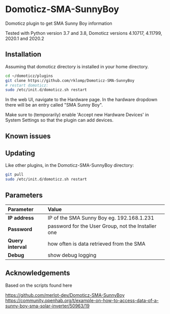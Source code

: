 # Domoticz-SMA-SunnyBoy
Domoticz plugin to get SMA Sunny Boy information

Tested with Python version 3.7 and 3.8, Domoticz versions 4.10717, 4.11799, 2020.1 and 2020.2

## Installation

Assuming that domoticz directory is installed in your home directory.

```bash
cd ~/domoticz/plugins
git clone https://github.com/rklomp/Domoticz-SMA-SunnyBoy
# restart domoticz:
sudo /etc/init.d/domoticz.sh restart
```
In the web UI, navigate to the Hardware page. In the hardware dropdown there will be an entry called "SMA Sunny Boy".

Make sure to (temporarily) enable 'Accept new Hardware Devices' in System Settings so that the plugin can add devices.

## Known issues

## Updating

Like other plugins, in the Domoticz-SMA-SunnyBoy directory:
```bash
git pull
sudo /etc/init.d/domoticz.sh restart
```

## Parameters

| Parameter | Value |
| :--- | :--- |
| **IP address** | IP of the SMA Sunny Boy eg. 192.168.1.231 |
| **Password** | password for the User Group, not the Installer one |
| **Query interval** | how often is data retrieved from the SMA |
| **Debug** | show debug logging |

## Acknowledgements

Based on the scripts found here

https://github.com/merlot-dev/Domoticz-SMA-SunnyBoy \
https://community.openhab.org/t/example-on-how-to-access-data-of-a-sunny-boy-sma-solar-inverter/50963/19


